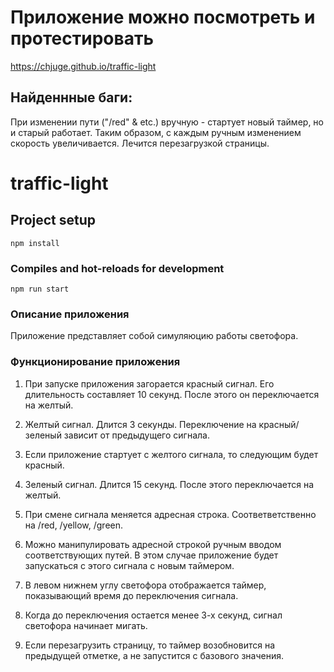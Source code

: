 # Приложение можно посмотреть и протестировать 

https://chjuge.github.io/traffic-light

## Найденнные баги:

При изменении пути ("/red" & etc.) вручную - стартует новый таймер, но и старый работает. Таким образом, с каждым ручным изменением скорость увеличивается. 
Лечится перезагрузкой страницы. 

# traffic-light

## Project setup
```
npm install
```

### Compiles and hot-reloads for development
```
npm run start
```

### Описание приложения

Приложение представляет собой симуляюцию работы светофора.

### Функционирование приложения

1. При запуске приложения загорается красный сигнал. Его длительность составляет 10 секунд. После этого он переключается на желтый. 

2. Желтый сигнал. Длится 3 секунды. Переключение на красный/зеленый зависит от предыдущего сигнала.

3. Если приложение стартует с желтого сигнала, то следующим будет красный.

4. Зеленый сигнал. Длится 15 секунд. После этого переключается на желтый.

5. При смене сигнала меняется адресная строка. Соответветственно на /red, /yellow, /green.

6. Можно манипулировать адресной строкой ручным вводом соответствующих путей. 
        В этом случае приложение будет запускаться с этого сигнала с новым таймером.

7. В левом нижнем углу светофора отображается таймер, показывающий время до переключения сигнала.

8. Когда до переключения остается менее 3-х секунд, сигнал светофора начинает мигать.

9. Если перезагрузить страницу, то таймер возобновится на предыдущей отметке, а не запустится с базового значения.
